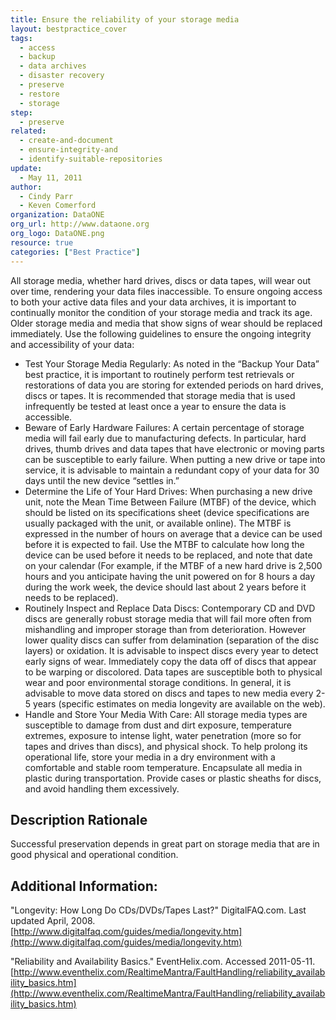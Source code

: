 ```yaml
---
title: Ensure the reliability of your storage media
layout: bestpractice_cover
tags:
  - access
  - backup
  - data archives
  - disaster recovery
  - preserve
  - restore
  - storage
step:
  - preserve
related:
  - create-and-document
  - ensure-integrity-and
  - identify-suitable-repositories
update:
  - May 11, 2011
author:
  - Cindy Parr
  - Keven Comerford
organization: DataONE
org_url: http://www.dataone.org
org_logo: DataONE.png
resource: true
categories: ["Best Practice"]
---
```




All storage media, whether hard drives, discs or data tapes, will wear out over time, rendering your data files inaccessible. To ensure ongoing access to both your active data files and your data archives, it is important to continually monitor the condition of your storage media and track its age. Older storage media and media that show signs of wear should be replaced immediately. Use the following guidelines to ensure the ongoing integrity and accessibility of your data:

- Test Your Storage Media Regularly: As noted in the “Backup Your Data” best practice, it is important to routinely perform test retrievals or restorations of data you are storing for extended periods on hard drives, discs or tapes. It is recommended that storage media that is used infrequently be tested at least once a year to ensure the data is accessible.
- Beware of Early Hardware Failures: A certain percentage of storage media will fail early due to manufacturing defects. In particular, hard drives, thumb drives and data tapes that have electronic or moving parts can be susceptible to early failure. When putting a new drive or tape into service, it is advisable to maintain a redundant copy of your data for 30 days until the new device “settles in.”
- Determine the Life of Your Hard Drives: When purchasing a new drive unit, note the Mean Time Between Failure (MTBF) of the device, which should be listed on its specifications sheet (device specifications are usually packaged with the unit, or available online). The MTBF is expressed in the number of hours on average that a device can be used before it is expected to fail. Use the MTBF to calculate how long the device can be used before it needs to be replaced, and note that date on your calendar (For example, if the MTBF of a new hard drive is 2,500 hours and you anticipate having the unit powered on for 8 hours a day during the work week, the device should last about 2 years before it needs to be replaced).
- Routinely Inspect and Replace Data Discs: Contemporary CD and DVD discs are generally robust storage media that will fail more often from mishandling and improper storage than from deterioration. However lower quality discs can suffer from delamination (separation of the disc layers) or oxidation. It is advisable to inspect discs every year to detect early signs of wear. Immediately copy the data off of discs that appear to be warping or discolored. Data tapes are susceptible both to physical wear and poor environmental storage conditions. In general, it is advisable to move data stored on discs and tapes to new media every 2-5 years (specific estimates on media longevity are available on the web).
- Handle and Store Your Media With Care: All storage media types are susceptible to damage from dust and dirt exposure, temperature extremes, exposure to intense light, water penetration (more so for tapes and drives than discs), and physical shock. To help prolong its operational life, store your media in a dry environment with a comfortable and stable room temperature. Encapsulate all media in plastic during transportation. Provide cases or plastic sheaths for discs, and avoid handling them excessively.

## Description Rationale

Successful preservation depends in great part on storage media that are in good physical and operational condition.

## Additional Information:

"Longevity: How Long Do CDs/DVDs/Tapes Last?" DigitalFAQ.com. Last updated April, 2008.
[http://www.digitalfaq.com/guides/media/longevity.htm](http://www.digitalfaq.com/guides/media/longevity.htm)

"Reliability and Availability Basics." EventHelix.com. Accessed 2011-05-11.
[http://www.eventhelix.com/RealtimeMantra/FaultHandling/reliability_availability_basics.htm](http://www.eventhelix.com/RealtimeMantra/FaultHandling/reliability_availability_basics.htm)
